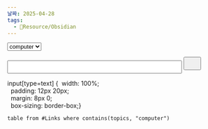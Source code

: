 ```yaml
---
날짜: 2025-04-28
tags:
  - 🦜Resource/Obsidian
---
```



<select id="mySelect" onchange="updateDataView()"> 
<option value="computer">computer</option> 
<option value="house">house</option>
<option value="keyboard">keyboard</option>
</select>

<input id="mySelect" onchange="updateDataView()" style="height:30px; width:400px;"> <button  style="height:30px; width:40px; "> </button>

input[type=text] {  width: 100%;  
  padding: 12px 20px;  
  margin: 8px 0;  
  box-sizing: border-box;}


<script>
function updateDataView() { var combo = document.getElementById("mySelect"); var selectedOption = combo.options[combo.selectedIndex].value; var dataViewCode = "```myDataView\n" + "table from #Enlaces where contains(topics, \"" + selectedOption + "\")\n" + "```"; 
						   
// Actualizamos el contenido del DataView en el editor de texto 
var editor = document.querySelector('.CodeMirror').CodeMirror; var currentText = editor.getValue(); var newText = currentText.replace(/```dataview myDataView[\s\S]*?```/, dataViewCode); editor.setValue(newText); 
						   
// Forzamos a Obsidian a renderizar la nota nuevamente 
var event = new Event('input', { bubbles: true, cancelable: true, }); editor.getInputField().dispatchEvent(event); }
</script>

```dataview myDataView
table from #Links where contains(topics, "computer")